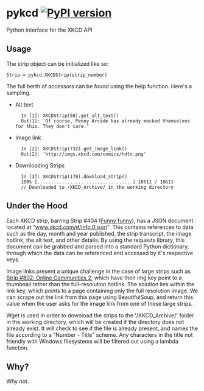 # pykcd [![PyPI version](https://badge.fury.io/py/pykcd.svg)](https://badge.fury.io/py/pykcd)
Python interface for the XKCD API

## Usage

The strip object can be initialized like so:

    Strip = pykcd.XKCDStrip(strip_number)

The full berth of accessors can be found using the help function. Here's a sampling.

* Alt text

        In [1]: XKCDStrip(50).get_alt_text()
        Out[1]: 'Of course, Penny Arcade has already mocked themselves for this. They don't care."

* Image link

        In [2]: XKCDStrip(732).get_image_link()
        Out[2]: 'http://imgs.xkcd.com/comics/hdtv.png'

* Downloading Strips

        In [3]: XKCDStrip(178).download_strip()
        100% [...................................] 18611 / 18611
        // Downloaded to /XKCD_Archive/ in the working directory

## Under the Hood

Each XKCD strip, barring Strip #404 ([Funny funny](http://www.explainxkcd.com/wiki/index.php/404)), has a JSON document located at "www.xkcd.com/#/info.0.json". This contains references to data such as the day, month and year published, the strip transcript, the image hotlink, the alt text, and other details. By using the requests library, this document can be grabbed and parsed into a standard Python dictionary, through which the data can be referenced and accessed by it's respective keys.

Image links present a unique challenge in the case of large strips such as [Strip #802: Online Communities 2](http://www.explainxkcd.com/wiki/index.php/802:_Online_Communities_2), which have their img key point to a thumbnail rather than the full-resolution hotlink. The solution lies within the link key, which points to a page containing only the full resolution image. We can scrape out the link from this page using BeautifulSoup, and return this value when the user asks for the image link from one of these large strips.

Wget is used in order to download the strips to the '/XKCD_Archive/' folder in the working directory, which will be created if the directory does not already exist. It will check to see if the file is already present, and names the file according to a "Number - Title" scheme. Any characters in the title not friendly with Windows filesystems will be filtered out using a lambda function.

## Why?

Why not.
